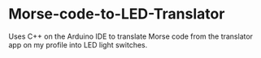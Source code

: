 # Morse-code-to-LED-Translator
Uses C++ on the Arduino IDE to translate Morse code from the translator app on my profile into LED light switches.
